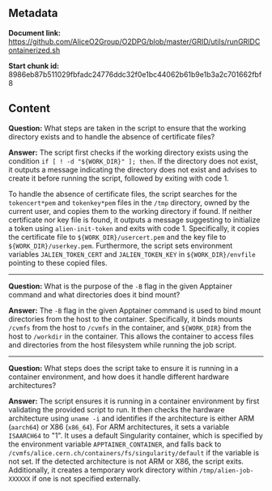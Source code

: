 ## Metadata

**Document link:** https://github.com/AliceO2Group/O2DPG/blob/master/GRID/utils/runGRIDContainerized.sh

**Start chunk id:** 8986eb87b511029fbfadc24776ddc32f0e1bc44062b61b9e1b3a2c701662fbf8

## Content

**Question:** What steps are taken in the script to ensure that the working directory exists and to handle the absence of certificate files?

**Answer:** The script first checks if the working directory exists using the condition `if [ ! -d "${WORK_DIR}" ]; then`. If the directory does not exist, it outputs a message indicating the directory does not exist and advises to create it before running the script, followed by exiting with code 1.

To handle the absence of certificate files, the script searches for the `tokencert*pem` and `tokenkey*pem` files in the `/tmp` directory, owned by the current user, and copies them to the working directory if found. If neither certificate nor key file is found, it outputs a message suggesting to initialize a token using `alien-init-token` and exits with code 1. Specifically, it copies the certificate file to `${WORK_DIR}/usercert.pem` and the key file to `${WORK_DIR}/userkey.pem`. Furthermore, the script sets environment variables `JALIEN_TOKEN_CERT` and `JALIEN_TOKEN_KEY` in `${WORK_DIR}/envfile` pointing to these copied files.

---

**Question:** What is the purpose of the `-B` flag in the given Apptainer command and what directories does it bind mount?

**Answer:** The `-B` flag in the given Apptainer command is used to bind mount directories from the host to the container. Specifically, it binds mounts `/cvmfs` from the host to `/cvmfs` in the container, and `${WORK_DIR}` from the host to `/workdir` in the container. This allows the container to access files and directories from the host filesystem while running the job script.

---

**Question:** What steps does the script take to ensure it is running in a container environment, and how does it handle different hardware architectures?

**Answer:** The script ensures it is running in a container environment by first validating the provided script to run. It then checks the hardware architecture using `uname -i` and identifies if the architecture is either ARM (`aarch64`) or X86 (`x86_64`). For ARM architectures, it sets a variable `ISAARCH64` to "1". It uses a default Singularity container, which is specified by the environment variable `APPTAINER_CONTAINER`, and falls back to `/cvmfs/alice.cern.ch/containers/fs/singularity/default` if the variable is not set. If the detected architecture is not ARM or X86, the script exits. Additionally, it creates a temporary work directory within `/tmp/alien-job-XXXXXX` if one is not specified externally.